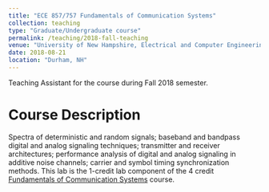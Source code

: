 ```yaml
---
title: "ECE 857/757 Fundamentals of Communication Systems"
collection: teaching
type: "Graduate/Undergraduate course"
permalink: /teaching/2018-fall-teaching
venue: "University of New Hampshire, Electrical and Computer Engineering"
date: 2018-08-21
location: "Durham, NH"
---
```


Teaching Assistant for the course during Fall 2018 semester.

Course Description
======
Spectra of deterministic and random signals; baseband and bandpass digital and analog signaling techniques; transmitter and receiver architectures; performance analysis of digital and analog signaling in additive noise channels; carrier and symbol timing synchronization methods. This lab is the 1-credit lab component of the 4 credit [Fundamentals of Communication Systems](https://courses.unh.edu/class/202410/11417) course. 


